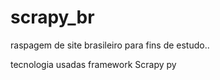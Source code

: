 # scrapy_br
raspagem de site brasileiro para fins de estudo..

tecnologia usadas
framework Scrapy py 
